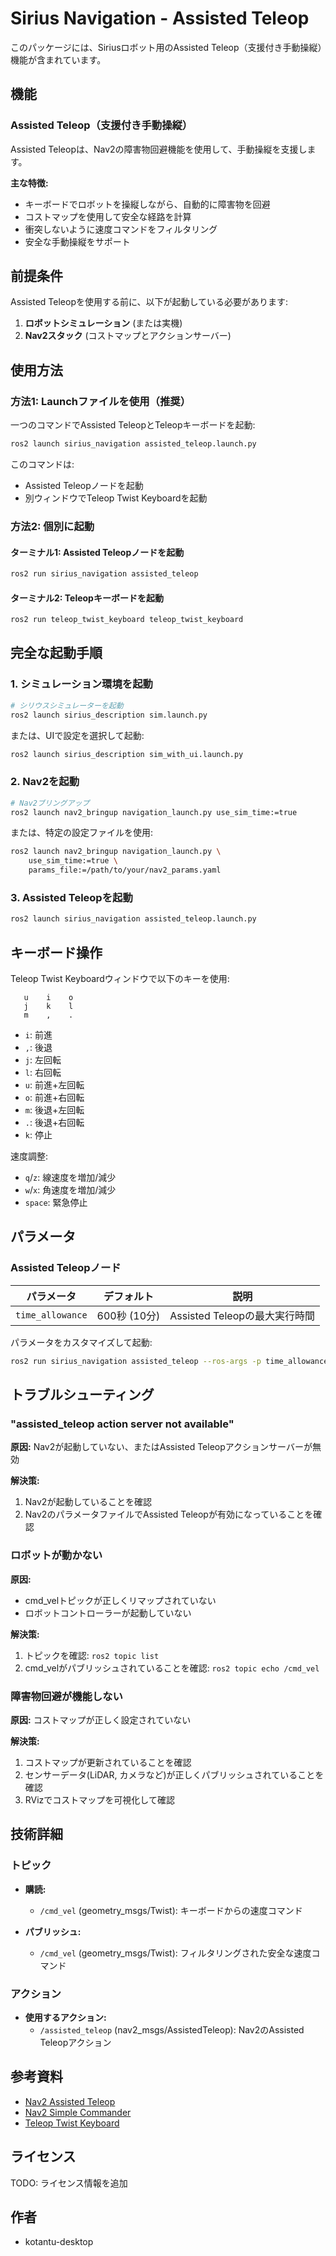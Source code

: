 # Sirius Navigation - Assisted Teleop

このパッケージには、Siriusロボット用のAssisted Teleop（支援付き手動操縦）機能が含まれています。

## 機能

### Assisted Teleop（支援付き手動操縦）

Assisted Teleopは、Nav2の障害物回避機能を使用して、手動操縦を支援します。

**主な特徴:**
- キーボードでロボットを操縦しながら、自動的に障害物を回避
- コストマップを使用して安全な経路を計算
- 衝突しないように速度コマンドをフィルタリング
- 安全な手動操縦をサポート

## 前提条件

Assisted Teleopを使用する前に、以下が起動している必要があります:

1. **ロボットシミュレーション** (または実機)
2. **Nav2スタック** (コストマップとアクションサーバー)

## 使用方法

### 方法1: Launchファイルを使用（推奨）

一つのコマンドでAssisted TeleopとTeleopキーボードを起動:

```bash
ros2 launch sirius_navigation assisted_teleop.launch.py
```

このコマンドは:
- Assisted Teleopノードを起動
- 別ウィンドウでTeleop Twist Keyboardを起動

### 方法2: 個別に起動

#### ターミナル1: Assisted Teleopノードを起動

```bash
ros2 run sirius_navigation assisted_teleop
```

#### ターミナル2: Teleopキーボードを起動

```bash
ros2 run teleop_twist_keyboard teleop_twist_keyboard
```

## 完全な起動手順

### 1. シミュレーション環境を起動

```bash
# シリウスシミュレーターを起動
ros2 launch sirius_description sim.launch.py
```

または、UIで設定を選択して起動:

```bash
ros2 launch sirius_description sim_with_ui.launch.py
```

### 2. Nav2を起動

```bash
# Nav2ブリングアップ
ros2 launch nav2_bringup navigation_launch.py use_sim_time:=true
```

または、特定の設定ファイルを使用:

```bash
ros2 launch nav2_bringup navigation_launch.py \
    use_sim_time:=true \
    params_file:=/path/to/your/nav2_params.yaml
```

### 3. Assisted Teleopを起動

```bash
ros2 launch sirius_navigation assisted_teleop.launch.py
```

## キーボード操作

Teleop Twist Keyboardウィンドウで以下のキーを使用:

```
   u    i    o
   j    k    l
   m    ,    .
```

- `i`: 前進
- `,`: 後退
- `j`: 左回転
- `l`: 右回転
- `u`: 前進+左回転
- `o`: 前進+右回転
- `m`: 後退+左回転
- `.`: 後退+右回転
- `k`: 停止

速度調整:
- `q`/`z`: 線速度を増加/減少
- `w`/`x`: 角速度を増加/減少
- `space`: 緊急停止

## パラメータ

### Assisted Teleopノード

| パラメータ | デフォルト | 説明 |
|-----------|----------|------|
| `time_allowance` | 600秒 (10分) | Assisted Teleopの最大実行時間 |

パラメータをカスタマイズして起動:

```bash
ros2 run sirius_navigation assisted_teleop --ros-args -p time_allowance:=300
```

## トラブルシューティング

### "assisted_teleop action server not available"

**原因:** Nav2が起動していない、またはAssisted Teleopアクションサーバーが無効

**解決策:**
1. Nav2が起動していることを確認
2. Nav2のパラメータファイルでAssisted Teleopが有効になっていることを確認

### ロボットが動かない

**原因:** 
- cmd_velトピックが正しくリマップされていない
- ロボットコントローラーが起動していない

**解決策:**
1. トピックを確認: `ros2 topic list`
2. cmd_velがパブリッシュされていることを確認: `ros2 topic echo /cmd_vel`

### 障害物回避が機能しない

**原因:** コストマップが正しく設定されていない

**解決策:**
1. コストマップが更新されていることを確認
2. センサーデータ(LiDAR, カメラなど)が正しくパブリッシュされていることを確認
3. RVizでコストマップを可視化して確認

## 技術詳細

### トピック

- **購読:**
  - `/cmd_vel` (geometry_msgs/Twist): キーボードからの速度コマンド
  
- **パブリッシュ:**
  - `/cmd_vel` (geometry_msgs/Twist): フィルタリングされた安全な速度コマンド

### アクション

- **使用するアクション:**
  - `/assisted_teleop` (nav2_msgs/AssistedTeleop): Nav2のAssisted Teleopアクション

## 参考資料

- [Nav2 Assisted Teleop](https://navigation.ros.org/behavior_trees/trees/nav_to_pose_and_pause_near_goal_obstacle.html)
- [Nav2 Simple Commander](https://github.com/ros-planning/navigation2/tree/main/nav2_simple_commander)
- [Teleop Twist Keyboard](https://github.com/ros2/teleop_twist_keyboard)

## ライセンス

TODO: ライセンス情報を追加

## 作者

- kotantu-desktop
